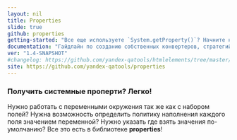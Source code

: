 ```yaml
---
layout: nil
title: Properties
slide: true
github: properties
getting-started: "Все еще используете `System.getProperty()`? Начните новую жизнь!"
documentation: "Гайдлайн по созданию собственных конвертеров, стратегий заполнения пропертей и т.д."
ver: "1.4-SNAPSHOT"
#changelog: https://github.com/yandex-qatools/htmlelements/tree/master/releasenotes
site: https://github.com/yandex-qatools/properties
---
```


### Получить системные проперти? Легко!
Нужно работать с переменными окружения так же как с
набором полей? Нужна возможность определить политику наполнения каждого поля значением переменной? Нужно указать где взять
 значения по-умолчанию? Все это есть в библиотеке **properties**!


